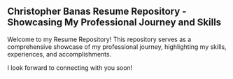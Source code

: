 ## Christopher Banas Resume Repository - Showcasing My Professional Journey and Skills

Welcome to my Resume Repository! This repository serves as a comprehensive showcase of my professional journey, highlighting my skills, experiences, and accomplishments.

I look forward to connecting with you soon!

